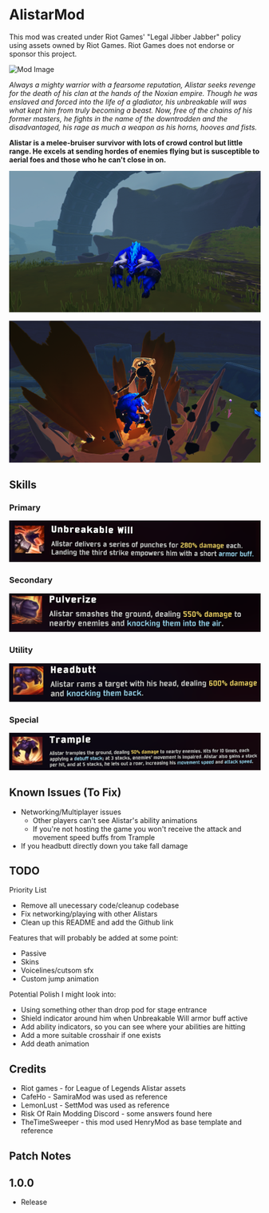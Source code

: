 # AlistarMod

This mod was created under Riot Games' "Legal Jibber Jabber" policy using assets owned by Riot Games. Riot Games does not endorse or sponsor this project.

![Mod Image](https://ddragon.leagueoflegends.com/cdn/img/champion/splash/Alistar_0.jpg)

*Always a mighty warrior with a fearsome reputation,
Alistar seeks revenge for the death of his clan at the hands of the Noxian empire.
Though he was enslaved and forced into the life of a gladiator,
his unbreakable will was what kept him from truly becoming a beast.
Now, free of the chains of his former masters,
he fights in the name of the downtrodden and the disadvantaged,
his rage as much a weapon as his horns, hooves and fists.*

**Alistar is a melee-bruiser survivor with lots of crowd control but little range.
He excels at sending hordes of enemies flying but is susceptible to aerial foes and 
those who he can't close in on.**

![Screenshot](https://raw.githubusercontent.com/Conoisseur/AlistarMod/refs/heads/master/imgs/alistar_risk.png)

![Screenshot](https://raw.githubusercontent.com/Conoisseur/AlistarMod/refs/heads/master/imgs/alistar_risk_2.png)

## Skills

### **Primary**
![Screenshot](https://raw.githubusercontent.com/Conoisseur/AlistarMod/refs/heads/master/imgs/unbreakable_will_description.png)

### **Secondary**
![Screenshot](https://raw.githubusercontent.com/Conoisseur/AlistarMod/refs/heads/master/imgs/pulverize_description.png)

### **Utility**
![Screenshot](https://raw.githubusercontent.com/Conoisseur/AlistarMod/refs/heads/master/imgs/headbutt_description.png)

### **Special**
![Screenshot](https://raw.githubusercontent.com/Conoisseur/AlistarMod/refs/heads/master/imgs/trample_description.png)

## Known Issues (To Fix)
- Networking/Multiplayer issues 
  - Other players can't see Alistar's ability animations
  - If you're not hosting the game you won't receive the attack and movement speed buffs from Trample
- If you headbutt directly down you take fall damage

## TODO
Priority List
- Remove all unecessary code/cleanup codebase
- Fix networking/playing with other Alistars
- Clean up this README and add the Github link

Features that will probably be added at some point:
- Passive
- Skins
- Voicelines/cutsom sfx
- Custom jump animation

Potential Polish I might look into:
- Using something other than drop pod for stage entrance
- Shield indicator around him when Unbreakable Will armor buff active
- Add ability indicators, so you can see where your abilities are hitting
- Add a more suitable crosshair if one exists
- Add death animation

## Credits
- Riot games -  for League of Legends Alistar assets
- CafeHo - SamiraMod was used as reference
- LemonLust - SettMod was used as reference
- Risk Of Rain Modding Discord - some answers found here
- TheTimeSweeper - this mod used HenryMod as base template and reference

## Patch Notes

## 1.0.0
- Release

